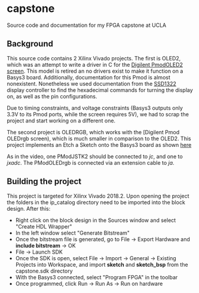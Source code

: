 # capstone
Source code and documentation for my FPGA capstone at UCLA

## Background
This source code contains 2 Xilinx Vivado projects. The first is OLED2, which was an attempt to write a driver in C for the [Digilent PmodOLED2 screen](https://digilent.com/reference/pmodoled/pmodoled). This model is retired an no drivers exist to make it function on a Basys3 board. Additionally, documentation for this Pmod is almost nonexistent. Nonetheless we used documentation from the [SSD1322](https://www.hpinfotech.ro/SSD1322.pdf) display controller to find the hexadecimal commands for turning the display on, as well as the pin configurations. 

Due to timing constraints, and voltage constraints (Basys3 outputs only 3.3V to its Pmod ports, while the screen requires 5V), we had to scrap the project and start working on a different one.

The second project is OLEDRGB, which works with the [Digilent Pmod OLEDrgb screen), which is much smaller in comparison to the OLED2. This project implements an Etch a Sketch onto the Basys3 board as shown [here](capstone.MOV)

[](capstone.MOV)

As in the video, one PModJSTK2 should be connected to _jc_, and one to _jxadc_. The PModOLEDrgb is connected via an extension cable to _ja_.

## Building the project
This project is targeted for Xilinx Vivado 2018.2. Upon opening the project the folders in the ip_catalog directory need to be imported into the block design. After this:
* Right click on the block design in the Sources window and select "Create HDL Wrapper"
* In the left window select "Generate Bitstream"
* Once the bitstream file is generated, go to File -> Export Hardware and **include bitstream** -> OK
* File -> Launch SDK
* Once the SDK is open, select File -> Import -> General -> Existing Projects into Workspace, and import **sketch** and **sketch_bsp** from the capstone.sdk directory
* With the Basys3 connected, select "Program FPGA" in the toolbar
* Once programmed, click Run -> Run As -> Run on hardware

  
